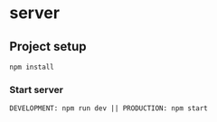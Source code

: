 # server

## Project setup
```
npm install
```

### Start server
```
DEVELOPMENT: npm run dev || PRODUCTION: npm start
```
